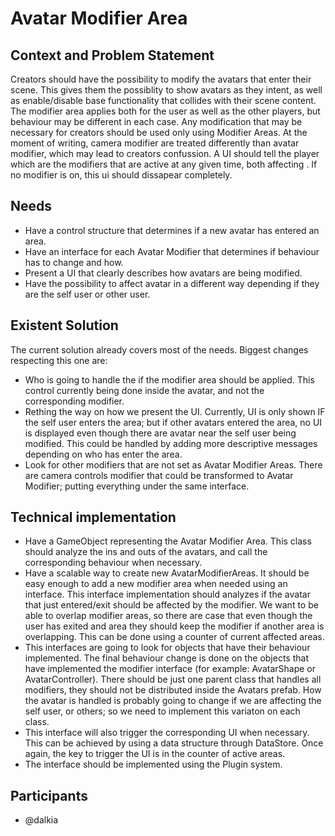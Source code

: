 # Avatar Modifier Area

## Context and Problem Statement

Creators should have the possibility to modify the avatars that enter their scene. 
This gives them the possiblity to show avatars as they intent, as well as enable/disable base functionality that collides with their scene content. 
The modifier area applies both for the user as well as the other players, but behaviour may be different in each case.
Any  modification that may be necessary for creators should be used only using Modifier Areas. At the moment of writing, camera modifier are treated differently than avatar modifier, which may lead to creators confussion.
A UI should tell the player which are the modifiers that are active at any given time, both affecting . If no modifier is on, this ui should dissapear completely.


## **Needs**

- Have a control structure that determines if a new avatar has entered an area.
- Have an interface for each Avatar Modifier that determines if behaviour has to change and how.
- Present a UI that clearly describes how avatars are being modified.
- Have the possibility to affect avatar in a different way depending if they are the self user or other user.

## **Existent Solution**

The current solution already covers most of the needs. Biggest changes respecting this one are:

- Who is going to handle the if the modifier area should be applied. This control currently being done inside the avatar, and not the corresponding modifier.
- Rething the way on how we present the UI. Currently, UI is only shown IF the self user enters the area; but if other avatars entered the area, no UI is displayed even though there are avatar near the self user being modified. This could be handled by adding more descriptive messages depending on who has enter the area. 
- Look for other modifiers that are not set as Avatar Modifier Areas. There are camera controls modifier that could be transformed to Avatar Modifier; putting everything under the same interface.

 ## **Technical implementation**

- Have a GameObject representing the Avatar Modifier Area. This class should analyze the ins and outs of the avatars, and call the corresponding behaviour when necessary.
- Have a scalable way to create new AvatarModifierAreas. It should be easy enough to add a new modifier area when needed using an interface. This interface implementation should analyzes if the avatar that just entered/exit should be affected by the modifier. We want to be able to overlap modifier areas,
so there are case that even though the user has exited and area they should keep the modifier if another area is overlapping. This can be done using a counter of current affected areas. 
- This interfaces are going to look for objects that have their behaviour implemented. The final behaviour change is done on the objects that have implemented the modifier interface (for example: AvatarShape or AvatarController). There should be just one parent class that handles all modifiers, they should not be distributed
inside the Avatars prefab. How the avatar is handled is probably going to change if we are affecting the self user, or others; so we need to implement this variaton on each class. 
- This interface will also trigger the corresponding UI when necessary. This can be achieved by using a data structure through DataStore. Once again, the key to trigger the UI is in the counter of active areas. 
- The interface should be implemented using the Plugin system.



## Participants

- @dalkia
